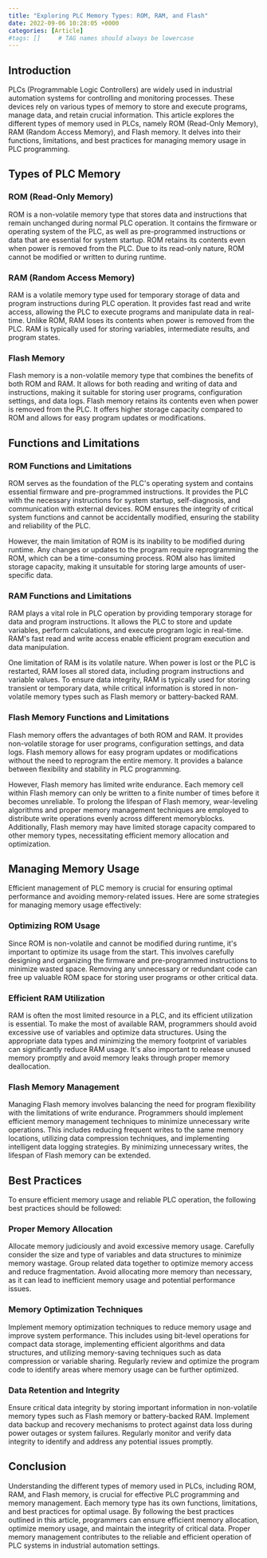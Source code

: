 ```yaml
---
title: "Exploring PLC Memory Types: ROM, RAM, and Flash"
date: 2022-09-06 10:28:05 +0000
categories: [Article]
#tags: []     # TAG names should always be lowercase
---
```



## Introduction

PLCs (Programmable Logic Controllers) are widely used in industrial automation systems for controlling and monitoring processes. These devices rely on various types of memory to store and execute programs, manage data, and retain crucial information. This article explores the different types of memory used in PLCs, namely ROM (Read-Only Memory), RAM (Random Access Memory), and Flash memory. It delves into their functions, limitations, and best practices for managing memory usage in PLC programming.

## Types of PLC Memory

### ROM (Read-Only Memory)

ROM is a non-volatile memory type that stores data and instructions that remain unchanged during normal PLC operation. It contains the firmware or operating system of the PLC, as well as pre-programmed instructions or data that are essential for system startup. ROM retains its contents even when power is removed from the PLC. Due to its read-only nature, ROM cannot be modified or written to during runtime.

### RAM (Random Access Memory)

RAM is a volatile memory type used for temporary storage of data and program instructions during PLC operation. It provides fast read and write access, allowing the PLC to execute programs and manipulate data in real-time. Unlike ROM, RAM loses its contents when power is removed from the PLC. RAM is typically used for storing variables, intermediate results, and program states.

### Flash Memory

Flash memory is a non-volatile memory type that combines the benefits of both ROM and RAM. It allows for both reading and writing of data and instructions, making it suitable for storing user programs, configuration settings, and data logs. Flash memory retains its contents even when power is removed from the PLC. It offers higher storage capacity compared to ROM and allows for easy program updates or modifications.

## Functions and Limitations

### ROM Functions and Limitations

ROM serves as the foundation of the PLC's operating system and contains essential firmware and pre-programmed instructions. It provides the PLC with the necessary instructions for system startup, self-diagnosis, and communication with external devices. ROM ensures the integrity of critical system functions and cannot be accidentally modified, ensuring the stability and reliability of the PLC.

However, the main limitation of ROM is its inability to be modified during runtime. Any changes or updates to the program require reprogramming the ROM, which can be a time-consuming process. ROM also has limited storage capacity, making it unsuitable for storing large amounts of user-specific data.

### RAM Functions and Limitations

RAM plays a vital role in PLC operation by providing temporary storage for data and program instructions. It allows the PLC to store and update variables, perform calculations, and execute program logic in real-time. RAM's fast read and write access enable efficient program execution and data manipulation.

One limitation of RAM is its volatile nature. When power is lost or the PLC is restarted, RAM loses all stored data, including program instructions and variable values. To ensure data integrity, RAM is typically used for storing transient or temporary data, while critical information is stored in non-volatile memory types such as Flash memory or battery-backed RAM.

### Flash Memory Functions and Limitations

Flash memory offers the advantages of both ROM and RAM. It provides non-volatile storage for user programs, configuration settings, and data logs. Flash memory allows for easy program updates or modifications without the need to reprogram the entire memory. It provides a balance between flexibility and stability in PLC programming.

However, Flash memory has limited write endurance. Each memory cell within Flash memory can only be written to a finite number of times before it becomes unreliable. To prolong the lifespan of Flash memory, wear-leveling algorithms and proper memory management techniques are employed to distribute write operations evenly across different memoryblocks. Additionally, Flash memory may have limited storage capacity compared to other memory types, necessitating efficient memory allocation and optimization.

## Managing Memory Usage

Efficient management of PLC memory is crucial for ensuring optimal performance and avoiding memory-related issues. Here are some strategies for managing memory usage effectively:

### Optimizing ROM Usage

Since ROM is non-volatile and cannot be modified during runtime, it's important to optimize its usage from the start. This involves carefully designing and organizing the firmware and pre-programmed instructions to minimize wasted space. Removing any unnecessary or redundant code can free up valuable ROM space for storing user programs or other critical data.

### Efficient RAM Utilization

RAM is often the most limited resource in a PLC, and its efficient utilization is essential. To make the most of available RAM, programmers should avoid excessive use of variables and optimize data structures. Using the appropriate data types and minimizing the memory footprint of variables can significantly reduce RAM usage. It's also important to release unused memory promptly and avoid memory leaks through proper memory deallocation.

### Flash Memory Management

Managing Flash memory involves balancing the need for program flexibility with the limitations of write endurance. Programmers should implement efficient memory management techniques to minimize unnecessary write operations. This includes reducing frequent writes to the same memory locations, utilizing data compression techniques, and implementing intelligent data logging strategies. By minimizing unnecessary writes, the lifespan of Flash memory can be extended.

## Best Practices

To ensure efficient memory usage and reliable PLC operation, the following best practices should be followed:

### Proper Memory Allocation

Allocate memory judiciously and avoid excessive memory usage. Carefully consider the size and type of variables and data structures to minimize memory wastage. Group related data together to optimize memory access and reduce fragmentation. Avoid allocating more memory than necessary, as it can lead to inefficient memory usage and potential performance issues.

### Memory Optimization Techniques

Implement memory optimization techniques to reduce memory usage and improve system performance. This includes using bit-level operations for compact data storage, implementing efficient algorithms and data structures, and utilizing memory-saving techniques such as data compression or variable sharing. Regularly review and optimize the program code to identify areas where memory usage can be further optimized.

### Data Retention and Integrity

Ensure critical data integrity by storing important information in non-volatile memory types such as Flash memory or battery-backed RAM. Implement data backup and recovery mechanisms to protect against data loss during power outages or system failures. Regularly monitor and verify data integrity to identify and address any potential issues promptly.

## Conclusion

Understanding the different types of memory used in PLCs, including ROM, RAM, and Flash memory, is crucial for effective PLC programming and memory management. Each memory type has its own functions, limitations, and best practices for optimal usage. By following the best practices outlined in this article, programmers can ensure efficient memory allocation, optimize memory usage, and maintain the integrity of critical data. Proper memory management contributes to the reliable and efficient operation of PLC systems in industrial automation settings.